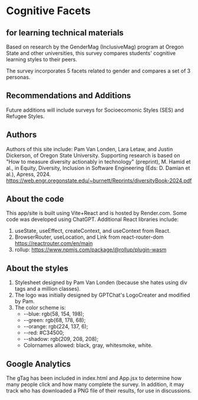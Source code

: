 # Cognitive Facets
## for learning technical materials

Based on research by the GenderMag (InclusiveMag) program 
at Oregon State and other universities, 
this survey compares students' cognitive learning styles to their peers.

The survey incorporates 5 facets related to gender and compares a set of 3 personas. 

## Recommendations and Additions
Future additions will include surveys for Socioecomonic Styles (SES) and Refugee Styles.

## Authors
Authors of this site include: Pam Van Londen, Lara Letaw, and Justin Dickerson, of Oregon State University. Supporting research is based on "How to measure diversity actionably in technology" (preprint), M. Hamid et al., in Equity, Diversity, Inclusion in Software Engineering (Eds: D. Damian et al.), Apress, 2024.
https://web.engr.oregonstate.edu/~burnett/Reprints/diversityBook-2024.pdf


## About the code
This app/site is built using Vite+React and is hosted by Render.com. Some code was developed using ChatGPT. 
Additional React libraries include:
1. useState, useEffect, createContext, and useContext from React.
2. BrowserRouter, useLocation, and Link from react-router-dom https://reactrouter.com/en/main
3. rollup: https://www.npmjs.com/package/@rollup/plugin-wasm

 
## About the styles
1. Stylesheet designed by Pam Van Londen (because she hates using div tags and a million classes).
2. The logo was initially designed by GPTChat's LogoCreater and modified by Pam.
3. The color scheme is: 
    * --blue:   rgb(58, 154, 198);
    * --green:  rgb(68, 178, 68);
    * --orange: rgb(224, 137, 6);
    * --red:    #C34500;
    * --shadow: rgb(209, 208, 208);
    * Colornames allowed: black, gray, whitesmoke, white. 

## Google Analytics
The gTag has been included in index.html and App.jsx to determine how many people click and how many complete the survey. In addition, it may track who has downloaded a PNG file of their results, for use in discussions.
